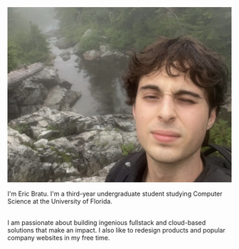 ![Eric Bratu](/images/selfie.png)

I'm Eric Bratu. I'm a third-year undergraduate student studying Computer Science at the University of Florida.

<br>I am passionate about building ingenious fullstack and cloud-based solutions that make an impact. I also like to redesign products and popular company websites in my free time.


